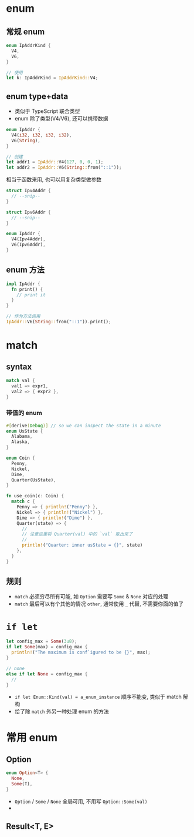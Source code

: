 # enum

## 常规 enum

```rust
enum IpAddrKind {
  V4,
  V6,
}

// 使用
let k: IpAddrKind = IpAddrKind::V4;
```

## enum type+data

- 类似于 TypeScript 联合类型
- enum 除了类型(V4/V6), 还可以携带数据

```rust
enum IpAddr {
  V4(i32, i32, i32, i32),
  V6(String),
}

// 创建
let addr1 = IpAddr::V4(127, 0, 0, 1);
let addr2 = IpAddr::V6(String::from("::1"));
```

相当于函数来用, 也可以用复杂类型做参数

```rust
struct Ipv4Addr {
  // --snip--
}

struct Ipv6Addr {
  // --snip--
}

enum IpAddr {
  V4(Ipv4Addr),
  V6(Ipv6Addr),
}
```

## enum 方法

```rust
impl IpAddr {
  fn print() {
    // print it
  }
}

// 作为方法调用
IpAddr::V6(String::from("::1")).print();
```

# match

## syntax

```rust
match val {
  val1 => expr1,
  val2 => { expr2 },
}
```

### 带值的 enum

```rust
#[derive(Debug)] // so we can inspect the state in a minute
enum UsState {
  Alabama,
  Alaska,
}

enum Coin {
  Penny,
  Nickel,
  Dime,
  Quarter(UsState),
}

fn use_coin(c: Coin) {
  match c {
    Penny => { println!("Penny") },
    Nickel => { println!("Nickel") },
    Dime => { println!("Dime") },
    Quarter(state) => {
      //
      // 注意这里将 Quarter(val) 中的 `val` 取出来了
      //
      println!("Quarter: inner usState = {}", state)
    },
  }
}

```

## 规则

- `match` 必须穷尽所有可能, 如 `Option` 需要写 `Some` & `None` 对应的处理
- `match` 最后可以有个其他的情况 `other`, 通常使用 `_` 代替, 不需要你面的值了

# `if let`

```rust
let config_max = Some(3u8);
if let Some(max) = config_max {
  println!("The maximum is conf`igured to be {}", max);
}

// none
else if let None = config_max {
  //
}
```

- `if let Enum::Kind(val) = a_enum_instance` 顺序不能变, 类似于 match 解构
- 给了除 `match` 外另一种处理 enum 的方法

# 常用 enum

## Option<T>

```rust
enum Option<T> {
  None,
  Some(T),
}
```

- `Option` / `Some` / `None` 全局可用, 不用写 `Option::Some(val)`
-

## Result<T, E>
